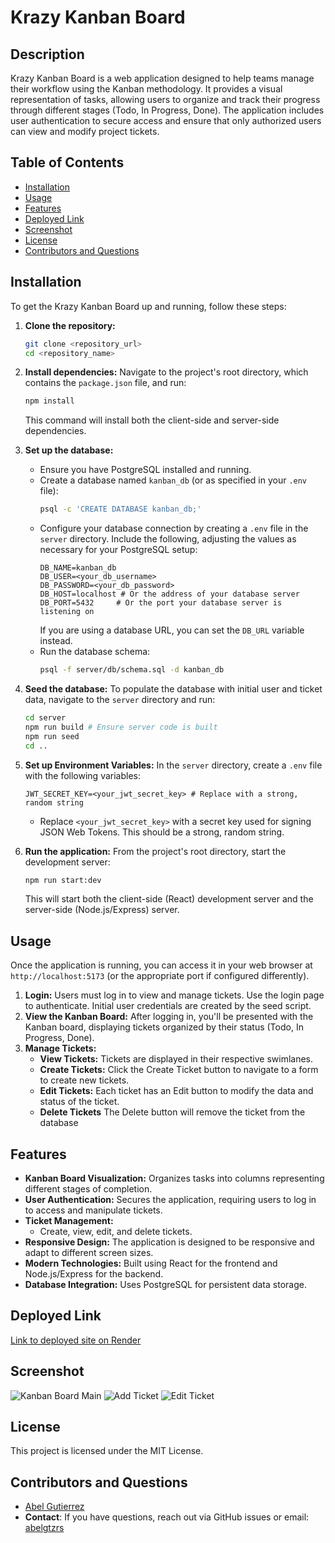 # Krazy Kanban Board

## Description

Krazy Kanban Board is a web application designed to help teams manage their workflow using the Kanban methodology. It provides a visual representation of tasks, allowing users to organize and track their progress through different stages (Todo, In Progress, Done). The application includes user authentication to secure access and ensure that only authorized users can view and modify project tickets.

## Table of Contents

* [Installation](#installation)
* [Usage](#usage)
* [Features](#features)
* [Deployed Link](#deployed-link)
* [Screenshot](#screenshot)
* [License](#license)
* [Contributors and Questions](#contributors-and-questions)

## Installation

To get the Krazy Kanban Board up and running, follow these steps:

1.  **Clone the repository:**
    ```bash
    git clone <repository_url>
    cd <repository_name>
    ```

2.  **Install dependencies:**
    Navigate to the project's root directory, which contains the `package.json` file, and run:
    ```bash
    npm install
    ```
    This command will install both the client-side and server-side dependencies.

3.  **Set up the database:**
    * Ensure you have PostgreSQL installed and running.
    * Create a database named `kanban_db` (or as specified in your `.env` file):
        ```bash
        psql -c 'CREATE DATABASE kanban_db;'
        ```
    * Configure your database connection by creating a `.env` file in the `server` directory.  Include the following, adjusting the values as necessary for your PostgreSQL setup:
        ```
        DB_NAME=kanban_db
        DB_USER=<your_db_username>
        DB_PASSWORD=<your_db_password>
        DB_HOST=localhost # Or the address of your database server
        DB_PORT=5432     # Or the port your database server is listening on
        ```
        If you are using a database URL, you can set the `DB_URL` variable instead.
    * Run the database schema:
        ```bash
        psql -f server/db/schema.sql -d kanban_db
        ```

4.  **Seed the database:**
    To populate the database with initial user and ticket data, navigate to the `server` directory and run:
    ```bash
    cd server
    npm run build # Ensure server code is built
    npm run seed
    cd ..
    ```

5.  **Set up Environment Variables:**
     In the `server` directory, create a `.env` file with the following variables:
    ```
    JWT_SECRET_KEY=<your_jwt_secret_key> # Replace with a strong, random string
    ```
    * Replace `<your_jwt_secret_key>` with a secret key used for signing JSON Web Tokens. This should be a strong, random string.

6.  **Run the application:**
    From the project's root directory, start the development server:
    ```bash
    npm run start:dev
    ```
    This will start both the client-side (React) development server and the server-side (Node.js/Express) server.

## Usage

Once the application is running, you can access it in your web browser at `http://localhost:5173` (or the appropriate port if configured differently).

1.  **Login:** Users must log in to view and manage tickets.  Use the login page to authenticate.  Initial user credentials are created by the seed script.
2.  **View the Kanban Board:** After logging in, you'll be presented with the Kanban board, displaying tickets organized by their status (Todo, In Progress, Done).
3.  **Manage Tickets:**
    * **View Tickets:** Tickets are displayed in their respective swimlanes.
    * **Create Tickets:** Click the Create Ticket button to navigate to a form to create new tickets.
    * **Edit Tickets:** Each ticket has an Edit button to modify the data and status of the ticket.
    * **Delete Tickets** The Delete button will remove the ticket from the database

## Features

* **Kanban Board Visualization:** Organizes tasks into columns representing different stages of completion.
* **User Authentication:** Secures the application, requiring users to log in to access and manipulate tickets.
* **Ticket Management:**
    * Create, view, edit, and delete tickets.
* **Responsive Design:** The application is designed to be responsive and adapt to different screen sizes.
* **Modern Technologies:** Built using React for the frontend and Node.js/Express for the backend.
* **Database Integration:** Uses PostgreSQL for persistent data storage.

## Deployed Link

[Link to deployed site on Render](https://kanbanboard-tiwe.onrender.com/)

## Screenshot

![Kanban Board Main](https://github.com/user-attachments/assets/90be6dac-88d0-4b01-bc24-0c8064899409)
![Add Ticket](https://github.com/user-attachments/assets/7d7efe92-fc98-49b5-864e-be147e783b8c)
![Edit Ticket](https://github.com/user-attachments/assets/71ff9ce5-3aed-436a-8171-f22ac5693b42)

## License

This project is licensed under the MIT License.

## Contributors and Questions

- [Abel Gutierrez](https://github.com/abelgtzrs)
- **Contact**: If you have questions, reach out via GitHub issues or email: [abelgtzrs](mailto:abelgtzrs@gmail.com)

